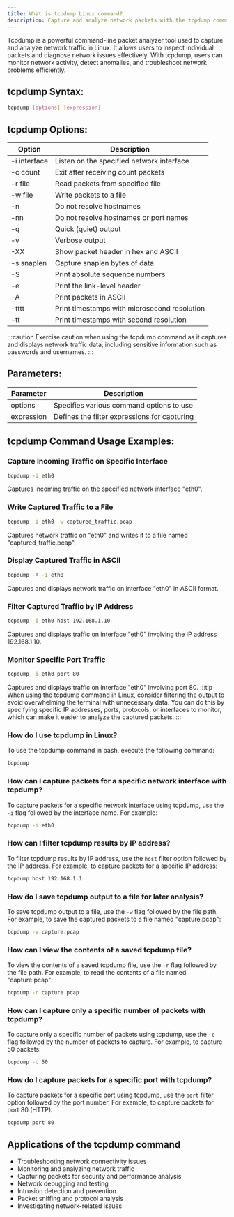 ```yaml
---
title: What is tcpdump Linux command?
description: Capture and analyze network packets with the tcpdump command in Linux. Learn how to use tcpdump for network troubleshooting and monitoring.
---
```


Tcpdump is a powerful command-line packet analyzer tool used to capture and analyze network traffic in Linux. It allows users to inspect individual packets and diagnose network issues effectively. With tcpdump, users can monitor network activity, detect anomalies, and troubleshoot network problems efficiently.

## tcpdump Syntax:
```bash
tcpdump [options] [expression]
```
## tcpdump Options:

| Option            | Description                                  |
|-------------------|----------------------------------------------|
| -i interface      | Listen on the specified network interface     |
| -c count          | Exit after receiving count packets           |
| -r file           | Read packets from specified file             |
| -w file           | Write packets to a file                      |
| -n                | Do not resolve hostnames                     |
| -nn               | Do not resolve hostnames or port names       |
| -q                | Quick (quiet) output                         |
| -v                | Verbose output                               |
| -XX               | Show packet header in hex and ASCII          |
| -s snaplen        | Capture snaplen bytes of data                |
| -S                | Print absolute sequence numbers              |
| -e                | Print the link-level header                  |
| -A                | Print packets in ASCII                      |
| -tttt             | Print timestamps with microsecond resolution |
| -tt               | Print timestamps with second resolution      |

:::caution
Exercise caution when using the tcpdump command as it captures and displays network traffic data, including sensitive information such as passwords and usernames.
:::

## Parameters:
| Parameter  | Description                                   |
|------------|-----------------------------------------------|
| options    | Specifies various command options to use     |
| expression | Defines the filter expressions for capturing |

## tcpdump Command Usage Examples:
### Capture Incoming Traffic on Specific Interface
```bash
tcpdump -i eth0
```
Captures incoming traffic on the specified network interface "eth0".

### Write Captured Traffic to a File
```bash
tcpdump -i eth0 -w captured_traffic.pcap
```
Captures network traffic on "eth0" and writes it to a file named "captured_traffic.pcap".

### Display Captured Traffic in ASCII
```bash
tcpdump -A -i eth0
```
Captures and displays network traffic on interface "eth0" in ASCII format.

### Filter Captured Traffic by IP Address
```bash
tcpdump -i eth0 host 192.168.1.10
```
Captures and displays traffic on interface "eth0" involving the IP address 192.168.1.10.

### Monitor Specific Port Traffic
```bash
tcpdump -i eth0 port 80
```
Captures and displays traffic on interface "eth0" involving port 80.
:::tip
When using the tcpdump command in Linux, consider filtering the output to avoid overwhelming the terminal with unnecessary data. You can do this by specifying specific IP addresses, ports, protocols, or interfaces to monitor, which can make it easier to analyze the captured packets.
:::

### How do I use tcpdump in Linux?
To use the tcpdump command in bash, execute the following command:
```bash
tcpdump
```

### How can I capture packets for a specific network interface with tcpdump?
To capture packets for a specific network interface using tcpdump, use the `-i` flag followed by the interface name. For example:
```bash
tcpdump -i eth0
```

### How can I filter tcpdump results by IP address?
To filter tcpdump results by IP address, use the `host` filter option followed by the IP address. For example, to capture packets for a specific IP address:
```bash
tcpdump host 192.168.1.1
```

### How do I save tcpdump output to a file for later analysis?
To save tcpdump output to a file, use the `-w` flag followed by the file path. For example, to save the captured packets to a file named "capture.pcap":
```bash
tcpdump -w capture.pcap
```

### How can I view the contents of a saved tcpdump file?
To view the contents of a saved tcpdump file, use the `-r` flag followed by the file path. For example, to read the contents of a file named "capture.pcap":
```bash
tcpdump -r capture.pcap
```

### How can I capture only a specific number of packets with tcpdump?
To capture only a specific number of packets using tcpdump, use the `-c` flag followed by the number of packets to capture. For example, to capture 50 packets:
```bash
tcpdump -c 50
```

### How do I capture packets for a specific port with tcpdump?
To capture packets for a specific port using tcpdump, use the `port` filter option followed by the port number. For example, to capture packets for port 80 (HTTP):
```bash
tcpdump port 80
```
## Applications of the tcpdump command

- Troubleshooting network connectivity issues 
- Monitoring and analyzing network traffic
- Capturing packets for security and performance analysis
- Network debugging and testing
- Intrusion detection and prevention
- Packet sniffing and protocol analysis 
- Investigating network-related issues